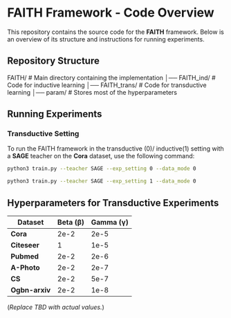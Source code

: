 # FAITH Framework - Code Overview

This repository contains the source code for the **FAITH** framework. Below is an overview of its structure and instructions for running experiments.

## Repository Structure
FAITH/ # Main directory containing the implementation │── FAITH_ind/ # Code for inductive learning │── FAITH_trans/ # Code for transductive learning │── param/ # Stores most of the hyperparameters


## Running Experiments

### Transductive Setting
To run the FAITH framework in the transductive (0)/ inductive(1) setting with a **SAGE** teacher on the **Cora** dataset, use the following command:

```bash
python3 train.py --teacher SAGE --exp_setting 0 --data_mode 0

python3 train.py --teacher SAGE --exp_setting 1 --data_mode 0

```





## Hyperparameters for Transductive Experiments

| Dataset      | Beta (β) | Gamma (γ) |
|-------------|---------|----------|
| **Cora**    | 2e-2     | 2e-5      |
| **Citeseer**| 1     | 1e-5      |
| **Pubmed**  | 2e-2     | 2e-6      |
| **A-Photo** | 2e-2     | 2e-7      |
| **CS**      | 2e-2     | 5e-7      |
| **Ogbn-arxiv** | 2e-2  | 1e-8      |

(*Replace TBD with actual values.*)
